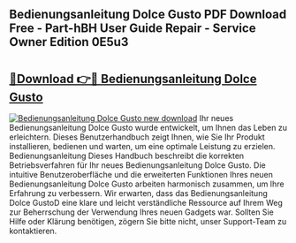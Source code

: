 ## Bedienungsanleitung Dolce Gusto PDF Download Free - Part-hBH User Guide Repair - Service Owner Edition 0E5u3

# <h2><a href="http://df655od.blite.top/?on=Bedienungsanleitung+Dolce+Gusto">🔗Download 👉🔴 Bedienungsanleitung Dolce Gusto</a></h2>

[![Bedienungsanleitung Dolce Gusto new download](https://i.imgur.com/lujVjoI.png)](http://df655od.blite.top/?on=Bedienungsanleitung+Dolce+Gusto)
Ihr neues Bedienungsanleitung Dolce Gusto wurde entwickelt, um Ihnen das Leben zu erleichtern. Dieses Benutzerhandbuch zeigt Ihnen, wie Sie Ihr Produkt installieren, bedienen und warten, um eine optimale Leistung zu erzielen. Bedienungsanleitung Dieses Handbuch beschreibt die korrekten Betriebsverfahren für Ihr neues Bedienungsanleitung Dolce Gusto. Die intuitive Benutzeroberfläche und die erweiterten Funktionen Ihres neuen Bedienungsanleitung Dolce Gusto arbeiten harmonisch zusammen, um Ihre Erfahrung zu verbessern. Wir erwarten, dass das Bedienungsanleitung Dolce GustoD eine klare und leicht verständliche Ressource auf Ihrem Weg zur Beherrschung der Verwendung Ihres neuen Gadgets war. Sollten Sie Hilfe oder Klärung benötigen, zögern Sie bitte nicht, unser Support-Team zu kontaktieren.
